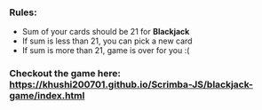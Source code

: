 ### Rules:
* Sum of your cards should be 21 for **Blackjack**
* If sum is less than 21, you can pick a new card
* If sum is more than 21, game is over for you :(
### **Checkout the game here: https://khushi200701.github.io/Scrimba-JS/blackjack-game/index.html**
